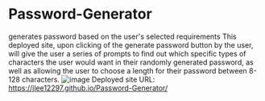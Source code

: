 # Password-Generator
generates password based on the user's selected requirements
This deployed site, upon clicking of the generate password button by the user, will give the user a series of prompts to find out which specific types of characters the user would want in their randomly generated password, as well as allowing the user to choose a length for their password between 8-128 characters.
![image](https://user-images.githubusercontent.com/105609656/176044252-d4c4aab0-4795-493a-b229-a997a918061b.png)
Deployed site URL: https://jlee12297.github.io/Password-Generator/
